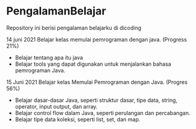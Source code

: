 # PengalamanBelajar
Repository ini berisi pengalaman belajarku di dicoding

14 juni 2021
Belajar kelas memulai pemrograman dengan java. (Progress 21%)
  * Belajar tentang apa itu java
  * Belajar tools yang dapat digunakan untuk menjalankan bahasa pemrograman Java.

15 Juni 2021
Belajar kelas Memulai Pemrograman dengan Java. (Progres 56%)
  * Belajar dasar-dasar Java, seperti struktur dasar, tipe data, string, operator, input output, dan array.
  * Belajar control flow dalam Java, seperti perulangan dan percabangan.
  * Belajar tipe data koleksi, seperti list, set, dan map.
